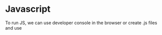 # Javascript

To run JS, we can use developer console in the browser or create .js files and use <script> tag in a html file and open this html file in the browser. Or use live server extension in VS code on the html page to get automatic reloads on the html page.

### Important concept in javascript - object/array destructuring, spread operator:

https://www.youtube.com/watch?v=NIq3qLaHCIs

destructuring: creating smaller arrays/objects from existing array/object
Refer to destructuring_example.js file

**Concepts To Learn before starting React:**
basics:

1. scoping
2. callbacks, promises, async await
3. passing functions
4. pass by reference vs pass by value
5. == vs ===
   advanced:
6. short circuiting
7. advanced array methods
8. immutability
9. asynchronous
10. concepts of modules
11. concepts of es6 ( i.e. spread operator)

Scoping-
4 types:
global scope - if you have a js file which is not using modules to be imported to a page and it has variables declared (which are not iside any block or function), those are going to be globally accessible in any other file in your entire project
ex. nonModuleFile.js in scoping.html
module scope - most variables are created in module scope only since it is hard to track if variables with global scope being changed by multiple files. For module variables, if they're exported, they are available anywhere you import them.
ex. exportedVar in moduleFile.js
function scope ex. script.js
block scope ex. script.js

Note: var variables are only function scoped

Callbacks-
Note: Functions are just like any other variable
Callbacks are functions that are passed as parameters another function. THis function will do some work and then call that callback function back.
Ex. Suppose you send your vehicle for some oil change and the mechanic says it will take 1 hour and he will call you after the work is done. Meanwhile, you need to wait for the call.

ex1. setTimeout()
ex2. forEach
ex3. async example

Promises-
Note: without type="module" in html file in <script> tag, we won't be able to use import or export statements in the js file

async await - most used

pass by reference vs pass by value
primitive values like numbers, booleans, strings, undefined, null are all passed by value. arrays, objects and classes are passed by reference.

== vs ===
ex. referencevalue.js

short circuiting
ex. short circuiting.js

**advanced arrayMethods**
arrayMethods.js

immutability
ex. referencevalue.js

synchronous vs asynchronous
synchronous - it will from first line of the file and executes the code and goes till the last line of code and then it will stop
asynchronous - it will execute from top and file and when it encounters asynchronous code where it will split off to execute that asynchronous code and it will continue to run the current file parallely so multiple threads run parallely. So, the output is unpredictable.
ex. asynchronous.html
